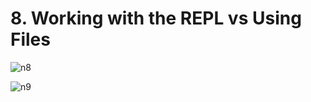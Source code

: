 # 8. Working with the REPL vs Using Files

![n8](https://user-images.githubusercontent.com/50626798/232587809-bf7288d1-21ac-4dcb-90e5-d5d40d72a2d1.png)

![n9](https://user-images.githubusercontent.com/50626798/232587815-c76a396d-45be-4969-a8bb-c0a492afe631.png)
